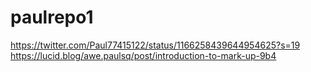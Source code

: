 # paulrepo1
https://twitter.com/Paul77415122/status/1166258439644954625?s=19
https://lucid.blog/awe.paulsq/post/introduction-to-mark-up-9b4
